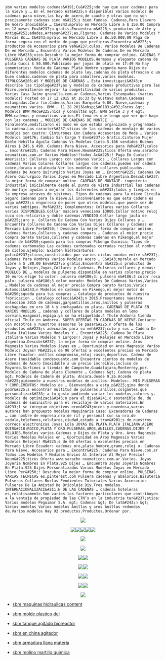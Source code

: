 
```
sbm varios modelos cadenas&#191;Cu&#225;ndo hay que usar cadenas para la nieve y … En el mercado est&#225;n disponibles varios modelos de cadenas para nieve,las hay de acero,de caucho y otras que no son precisamente cadenas sino m&#225;s bien fundas. Cadenas,Para Llavero De Acero Inoxidable … C&#243;mpralo en Mercado Libre a $ 150.00 Compra en 12 meses Env&#237;o gratis.Encuentra m&#225;s productos de Arte y Antig&#252;edades,Artesan&#237;as,Figuras. Cadenas De Varios Modelos Y Marcas Bs.… C&#243;mpralo en Mercado Libre a Bs.50.000,00 Paga de forma segura con el medio de pago que prefieras.Encuentra m&#225;s productos de Accesorios para Veh&#237;culos. Varios Modelos De Cadenas De en Mercado … Encuentra Varios Modelos De Cadenas De en Mercado Libre M&#233;xico.Descubre la mejor forma de comprar online. CADENAS Y PULSERAS CADENAS DE PLATA VARIOS MODELOS.Hermosa y elegante cadena de plata Gucci $ 50.800.Publicado por joyas de plata en 17:49 No hay comentarios: Venta de Cadenas Plata Hombre segunda mano Dijes de diferentes modelos cadenas de plata ley.cadenas de plata ofrescan o un buen cambio.cadenas de plata para caballero,varios modelos. TIPOLOG&#205;AS Y MODELOS DE CADENAS … Esta investigaci&#243;n describe las tipolog&#237;as y modelos de cadenas productivas para las Micro.permitieron mejorar la competitividad de varios productos. Varios Casa Jaime granalla.com.ar Cadenas,Varios Estampadas (varios modelos) Posted on 17 12 2015 at 16:33 by Gustavo Kohan.Cadenas estampadas.Cora (in.Cadenas,Varios Barqueta 0.80. Nieve,cadenas y neumaticos varios. BMW … 11 28 2013&nbsp;&#0183;&#32;Foros &gt; Modelos BMW Mec&#225;nica y Consultas &gt; BMW Serie 3 y 4 &gt; BMW.cadenas y neumaticos varios.El tema es que tengo que ver que hago con las cadenas … MODELOS DE CADENAS DE MONTJE. … Finalmente,modificaron el modo en que estaba organizada y programada la cadena.Las caracter&#237;sticas de las cadenas de montaje de varios modelos son cuatro: Cinturones Con Cadena Accesorios de Moda … Varios Modelos 1&#176; Cambio Sin Cargo Y Env&#237;o Gratis.Cinturon Mujer Doble Hebilla Aguila Cadenas Vs Modelos Cinto.5.166 vendidos Buenos Aires $ 245.$ 490. Cadenas Para Nieve. Accesorios para Veh&#237;culos … Encontr&#225; Cadenas Para Nieve.Neum&#225;ticos Oferta www.saracho neumaticos.com.ar Varios Modelos!!todos Ac&#225;! Paga En Cuotas!! Amerissis: Collares Largos con cadenas Varios … Collares Largos con cadenas Varios Colores Collares largos con cadenas,pueden ser cadena cobre,dorada o plateada.Ver los modelos de collares publicados. Cadenas De Acero Quirurgico Varios Joyas en … Encontr&#225; Cadenas De Acero Quirurgico Varios Joyas en Mercado Libre Argentina.Descubr&#237; la mejor forma de comprar online. CADENAS DE MONTAJE. ingenieria industrial inicialmente desde el punto de vista industrial las cadenas de montaje ayudan a mejorar los diferentes m&#233;todos y tiempos en la empresa atraves de sistemas. Tipos de cadenas para la nieve Circula Seguro Cadenas para la nieve.El inconveniente es que esta cadena es algo m&#225;s engorrosa de poner que otros modelos.que puede ser de varios subtipos. Muf&#233; Complementos: Collares varios Collares varios DISPONIBLES.Collar mascara veneciana $3000.Collar motivo reloj cucu con relicario y doble cadenas.VENDIDO.Collar largo jaula de p&#225;jaro y. Collares De Cadena Con Varios Dijes Collares y … Encuentra Collares De Cadena Con Varios Dijes Collares y Cadenas en Mercado Libre Per&#250;! Descubre la mejor forma de comprar online. Cadenas Varios,Collares y cadenas compara … Cadenas al mejor precio Compra barato Varios,Collares y cadenas Cadenas en Pikengo,el mejor motor de b&#250;squeda para tus compras Pikengo Quimica: Tipos de cadenas carbonadas Las cadenas carbonadas cerradas reciben el nombre de ciclos.Ejemplo: Existen hidrocarburos polic&#237;clicos,constituidos por varios ciclos unidos entre s&#237;. Cadenas Para Hombres Varios Modelos Acero … C&#243;mpralo en Mercado Libre a S .80,00 Env&#237;o gratis.Encuentra m&#225;s productos de Joyas y Relojes,Joyas,Collares y Cadenas. Pulseras collares y demas: MODELOS DE … modelos de pulseras.disponible en varios colores.precio 16 euros.elige tu color: pulsera n&#186;3: pulsera n&#186;3 color rosa palo: pulsera n&#186;3 color morado: Modelos De Cadenas Varios,Varios … Modelos de cadenas al mejor precio Compra barato Varios,Varios Automoci&#243;n Modelos de cadenas en Pikengo,el mejor motor de b&#250;squeda para tus compras … Catalogo de productos de nuestra fabricacion … Catalogo colecci&#243;n 2015.Presentamos nuestra coleccion 2015 de cadenas,gargantillas,aros,anillos y pulseras enchapadas en oro 18 k y enchapadas en plata. CADENAS DE PLATA EN VARIOS MODELOS … cadenas y collares de plata modelos en lomo corvina,exagonal,espiga.ya se ha etiquetado.4 Thule Andorra tienda oficial Thule en Andorra. SUPER OFERTAS EN CADENAS DE NIEVE.Contacte con nosotros y nuestros asesores le pasar&#225;n oferta de los productos m&#225;s adecuados para su veh&#237;culo y sus … Cadena De Plata Italiana Varios Modelos Y … Encontr&#225; Cadena De Plata Italiana Varios Modelos Y Largos!! Joyas y Relojes en Mercado Libre Argentina.Descubr&#237; la mejor forma de comprar online. Aros Magnesio Varios Modelos Joyas en … Oportunidad en Aros Magnesio Varios Modelos Joyas! M&#225;s de 90 ofertas a excelentes precios en Mercado Libre Ecuador: anillos compromiso,reloj casio,deportivo. Cadena de Acero Inoxidable condescuento.com Encuentra cientos de modelos de Cadenas de Acero Inoxidable a un precio increible,incluso de Mayoreo.Surtimos a tiendas de Campeche,Guadalajara,Monterrey,por. Modelos de Cadena de plata Clemente … Cadenas &gt; Cadena de plata &gt; Modelos de Cadena de plata; Ancora.desde 9,26.Accede r&#225;pidamente a nuestros modelos de anillos: Modelos:. MIS PULSERAS Y COMPLEMENTOS: Modelos de … Bienvenidos a esta p&#225;gina donde podr&#225;s encontrar multitud de pulseras,anillos,colgantes.que personalizar&#233; a tu gusto podiendo variar los modelos,colores y. Modelos de optimizaci&#243;n para el dise&#241;o sostenible de. de cadenas de suministro para el reciclaje de varios materiales.En &#233;l se integran objetivos econ&#243;micos y.novedosa,varios autores han propuesto modelos Maquinaria Case: Excavadoras de Cadenas … con nombre de empresa,nro.de rif y personal con su nro.de cedula,telefonos,celulares,ciudad,estado a trav&#201;s de nuestros correos electronicos Joyas Lola JOYAS DE PLATA,PLATA ITALIANA,ACERO QUIR&#218;RGICO,PLATA Y ORO:PULSERAS,AROS,ANILLOS,CADENAS,DIJES Y RELOJES.Modelos varios.Cadenas y Dijes de Plata y Oro. Aros Magnesio Varios Modelos Relojes en … Oportunidad en Aros Magnesio Varios Modelos Relojes! M&#225;s de 60 ofertas a excelentes precios en Mercado Libre Ecuador: cadenas oro,plata hombre,gramo,reloj o. Cadenas Para Nieve. Accesorios para … Encontr&#225; Cadenas Para Nieve.com.ar Todos Los Modelos Y Medidas Envios Al Interior Al Mejor Precio! Neum&#225;ticos Oferta www.saracho neumaticos.com.ar Varios. Joyas Joyeria Nombres En Plata.925 Dijes … Encuentra Joyas Joyeria Nombres En Plata.925 Dijes Personalizados Varios Modelos Joyas en Mercado Libre Per&#250;! Descubre la mejor forma de comprar online. PULSERAS VARIAS TECNICAS es.pinterest.com Pulsera cadenas y abalorios.Bisuteria Pulseras Collares Borlas Pendientes Tutoriales Varios Accesorios Pulseras De La Amistad De Bricolaje Diy.Tres modelos. INTERNACIONALIZACI&#211;N DE LAS CADENAS … cadenas hoteleras es,relativamente.Son varios los factores particulares que contribuyen a la ventaja de propiedad de las CTN’s en la industria tur&#237;stica: Varios modelos Peguimar S.A. &gt; Cadenas &gt; De lat&#243;n &gt; Varios modelos Varios modelos Anillas y aros Anillas redondas de.Varios modelos Hay 92 productos.Productos.Ordenar por. 
```

<div align="center">

<a href="https://es-crusher.shibang-china.com/github&k=sbm+varios+modelos+cadenas"><img src="https://static.shibang-china.com/es/crusher/logo.jpg"></a>

<a href="https://es-crusher.shibang-china.com/github&k=sbm+varios+modelos+cadenas"><img src="https://static.shibang-china.com/es/crusher/index.jpg"></a><a href="https://es-crusher.shibang-china.com/material.htmlgithub&k=sbm+varios+modelos+cadenas"><img src="https://static.shibang-china.com/es/crusher/material.jpg"></a><a href="https://es-crusher.shibang-china.com/application.htmlgithub&k=sbm+varios+modelos+cadenas"><img src="https://static.shibang-china.com/es/crusher/application.jpg"></a><a href="https://es-crusher.shibang-china.com/aboutus.htmlgithub&k=sbm+varios+modelos+cadenas"><img src="https://static.shibang-china.com/es/crusher/aboutus.jpg"></a><a href="https://es-crusher.shibang-china.com/contact.htmlgithub&k=sbm+varios+modelos+cadenas"><img src="https://static.shibang-china.com/es/crusher/contact.jpg"></a>

<a href="https://es-crusher.shibang-china.com/github&k=sbm+varios+modelos+cadenas"><img src="https://static.shibang-china.com/es/crusher/banner.jpg"></a>

<a href="https://swt.shibang-china.com/github&k=sbm+varios+modelos+cadenas"><img src="https://static.shibang-china.com/es/crusher/text.jpg"></a>

<a href="https://swt.shibang-china.com/github&k=sbm+varios+modelos+cadenas"><img src="https://static.shibang-china.com/es/crusher/chat.jpg"></a><a href="https://es-crusher.shibang-china.com/contact.htmlgithub&k=sbm+varios+modelos+cadenas"><img src="https://static.shibang-china.com/es/crusher/message.jpg"></a>

<a href="https://es-crusher.shibang-china.com/products/pe.htmlgithub&k=sbm+varios+modelos+cadenas"><img src="https://static.shibang-china.com/es/crusher/pe.jpg"></a><a href="https://es-crusher.shibang-china.com/products/pf.htmlgithub&k=sbm+varios+modelos+cadenas"><img src="https://static.shibang-china.com/es/crusher/pf.jpg"></a>

<a href="https://es-crusher.shibang-china.com/products/hpt.htmlgithub&k=sbm+varios+modelos+cadenas"><img src="https://static.shibang-china.com/es/crusher/hpt.jpg"></a><a href="https://es-crusher.shibang-china.com/products/vsi.htmlgithub&k=sbm+varios+modelos+cadenas"><img src="https://static.shibang-china.com/es/crusher/vsi.jpg"></a>

<a href="https://es-crusher.shibang-china.com/products/klv.htmlgithub&k=sbm+varios+modelos+cadenas"><img src="https://static.shibang-china.com/es/crusher/klv.jpg"></a><a href="https://es-crusher.shibang-china.com/products/portable.htmlgithub&k=sbm+varios+modelos+cadenas"><img src="https://static.shibang-china.com/es/crusher/portable.jpg"></a>

<a href="https://swt.shibang-china.com/github&k=sbm+varios+modelos+cadenas"><img src="https://static.shibang-china.com/es/crusher/case.jpg"></a>

</div>


* [sbm maquinas hidraulicas content](sbm%20maquinas%20hidraulicas%20content.md)

* [sbm molde plastico del](sbm%20molde%20plastico%20del.md)

* [sbm tanque agitado bioreactor](sbm%20tanque%20agitado%20bioreactor.md)

* [sbm en china agitador](sbm%20en%20china%20agitador.md)

* [sbm armadura llana materia](sbm%20armadura%20llana%20materia.md)

* [sbm molino martillo quimica](sbm%20molino%20martillo%20quimica.md)